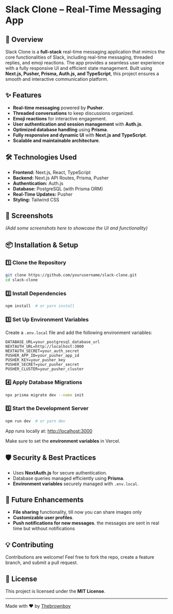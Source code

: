 # Slack Clone – Real-Time Messaging App

## 🚀 Overview
Slack Clone is a **full-stack** real-time messaging application that mimics the core functionalities of Slack, including real-time messaging, threaded replies, and emoji reactions. The app provides a seamless user experience with a fully responsive UI and efficient state management. Built using **Next.js, Pusher, Prisma, Auth.js, and TypeScript**, this project ensures a smooth and interactive communication platform.

## ✨ Features
- **Real-time messaging** powered by **Pusher**.
- **Threaded conversations** to keep discussions organized.
- **Emoji reactions** for interactive engagement.
- **User authentication and session management** with **Auth.js**.
- **Optimized database handling** using **Prisma**.
- **Fully responsive and dynamic UI** with **Next.js and TypeScript**.
- **Scalable and maintainable architecture**.

## 🛠️ Technologies Used
- **Frontend:** Next.js, React, TypeScript
- **Backend:** Next.js API Routes, Prisma, Pusher
- **Authentication:** Auth.js
- **Database:** PostgreSQL (with Prisma ORM)
- **Real-Time Updates:** Pusher
- **Styling:** Tailwind CSS

## 📸 Screenshots
_(Add some screenshots here to showcase the UI and functionality)_

## 📦 Installation & Setup

### 1️⃣ Clone the Repository
```sh
git clone https://github.com/yourusername/slack-clone.git
cd slack-clone
```

### 2️⃣ Install Dependencies
```sh
npm install  # or yarn install
```

### 3️⃣ Set Up Environment Variables
Create a `.env.local` file and add the following environment variables:
```env
DATABASE_URL=your_postgresql_database_url
NEXTAUTH_URL=http://localhost:3000
NEXTAUTH_SECRET=your_auth_secret
PUSHER_APP_ID=your_pusher_app_id
PUSHER_KEY=your_pusher_key
PUSHER_SECRET=your_pusher_secret
PUSHER_CLUSTER=your_pusher_cluster
```

### 4️⃣ Apply Database Migrations
```sh
npx prisma migrate dev --name init
```

### 5️⃣ Start the Development Server
```sh
npm run dev  # or yarn dev
```
App runs locally at: [http://localhost:3000](http://localhost:3000)


Make sure to set the **environment variables** in Vercel.

## 🛡️ Security & Best Practices
- Uses **NextAuth.js** for secure authentication.
- Database queries managed efficiently using **Prisma**.
- **Environment variables** securely managed with `.env.local`.

## 📖 Future Enhancements
- **File sharing** functionality, till now you can share images only 
- **Customizable user profiles**.
- **Push notifications for new messages**. the messages are sent in real time but without notifications

## 💡 Contributing
Contributions are welcome! Feel free to fork the repo, create a feature branch, and submit a pull request.

## 📝 License
This project is licensed under the **MIT License**.

---
Made with ❤️ by [Thebrownboy]([https://github.com/yourusername](https://github.com/Thebrownboy))

